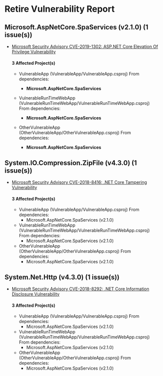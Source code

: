 # Retire Vulnerability Report

## Microsoft.AspNetCore.SpaServices (v2.1.0) (1 issue(s))

 * [Microsoft Security Advisory CVE-2019-1302: ASP.NET Core Elevation Of Privilege Vulnerability](https://github.com/aspnet/Announcements/issues/384)

    #### 3 Affected Project(s)
     * VulnerableApp (VulnerableApp/VulnerableApp.csproj)
       From dependencies:
       * **Microsoft.AspNetCore.SpaServices**

     * VulnerableRunTimeWebApp (VulnerableRunTimeWebApp/VulnerableRunTimeWebApp.csproj)
       From dependencies:
       * **Microsoft.AspNetCore.SpaServices**

     * OtherVulnerableApp (OtherVulnerableApp/OtherVulnerableApp.csproj)
       From dependencies:
       * **Microsoft.AspNetCore.SpaServices**


## System.IO.Compression.ZipFile (v4.3.0) (1 issue(s))

 * [Microsoft Security Advisory CVE-2018-8416: .NET Core Tampering Vulnerability](https://github.com/dotnet/announcements/issues/95)

    #### 3 Affected Project(s)
     * VulnerableApp (VulnerableApp/VulnerableApp.csproj)
       From dependencies:
       * Microsoft.AspNetCore.SpaServices (v2.1.0)
     * VulnerableRunTimeWebApp (VulnerableRunTimeWebApp/VulnerableRunTimeWebApp.csproj)
       From dependencies:
       * Microsoft.AspNetCore.SpaServices (v2.1.0)
     * OtherVulnerableApp (OtherVulnerableApp/OtherVulnerableApp.csproj)
       From dependencies:
       * Microsoft.AspNetCore.SpaServices (v2.1.0)

## System.Net.Http (v4.3.0) (1 issue(s))

 * [Microsoft Security Advisory CVE-2018-8292: .NET Core Information Disclosure Vulnerability](https://github.com/dotnet/announcements/issues/88)

    #### 3 Affected Project(s)
     * VulnerableApp (VulnerableApp/VulnerableApp.csproj)
       From dependencies:
       * Microsoft.AspNetCore.SpaServices (v2.1.0)
     * VulnerableRunTimeWebApp (VulnerableRunTimeWebApp/VulnerableRunTimeWebApp.csproj)
       From dependencies:
       * Microsoft.AspNetCore.SpaServices (v2.1.0)
     * OtherVulnerableApp (OtherVulnerableApp/OtherVulnerableApp.csproj)
       From dependencies:
       * Microsoft.AspNetCore.SpaServices (v2.1.0)

